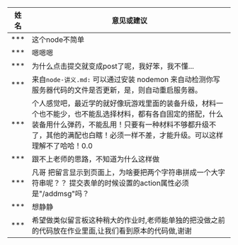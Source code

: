 | 姓名 | 意见或建议                                                   |
| ---- | ------------------------------------------------------------ |
| ***  | 这个node不简单                                               |
| ***  | 嗯嗯嗯                                                       |
| ***  | 为什么点击提交就变成post了呢，我好笨，我不懂...              |
| ***  | 来自`node-讲义.md:` 可以通过安装 nodemon 来自动检测你写服务器代码的文件是否更新，是，则自动重启服务器。 |
| ***  | 个人感觉吧，最近学的就好像玩游戏里面的装备升级，材料一个也不能少，也不能乱选择材料，都有各自固定的搭配，什么装备用什么弹药，不能乱用！只要有一种材料不够都升级不了，其他的满配也白瞎！必须一样不差，才能升级。可以这样理解不了哈哈！0.0 |
| ***  | 跟不上老师的思路，不知道为什么这样做                         |
| ***  | 凡哥 把留言显示到页面上，为啥要把两个字符串拼成一个大字符串呢？？ 提交表单的时候设置的action属性必须是"/addmsg"吗？ |
| ***  | 想静静                                                       |
| ***  | 希望做类似留言板这种稍大的作业时,老师能单独的把没做之前的代码放在作业里面,让我们看到原本的代码做,谢谢 |































